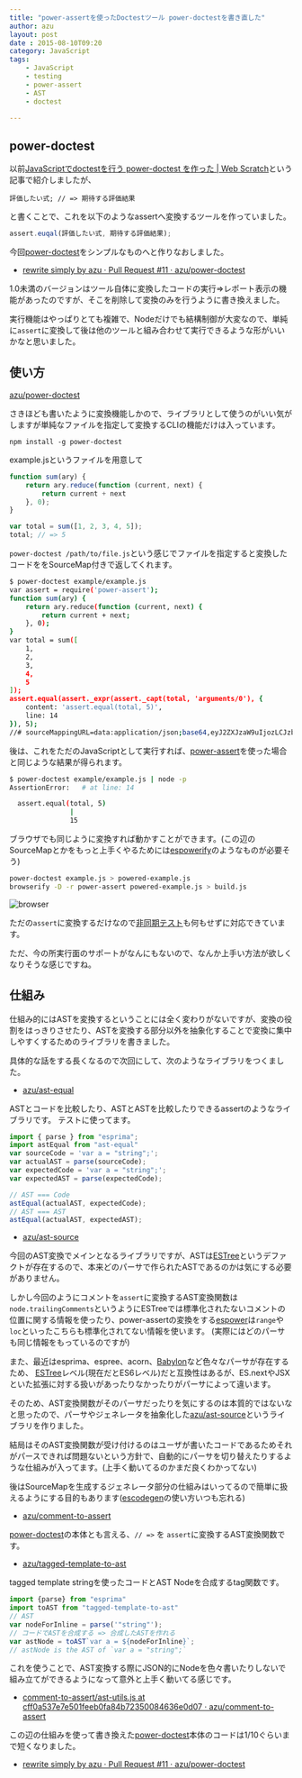 ```yaml
---
title: "power-assertを使ったDoctestツール power-doctestを書き直した"
author: azu
layout: post
date : 2015-08-10T09:20
category: JavaScript
tags:
    - JavaScript
    - testing
    - power-assert
    - AST
    - doctest

---
```


## power-doctest

以前[JavaScriptでdoctestを行う power-doctest を作った | Web Scratch](http://efcl.info/2013/1201/res3494/ "JavaScriptでdoctestを行う power-doctest を作った | Web Scratch")という記事で紹介しましたが、

    評価したい式; // => 期待する評価結果
    
と書くことで、これを以下のようなassertへ変換するツールを作っていました。

```js	
assert.euqal(評価したい式, 期待する評価結果);
```

今回[power-doctest](https://github.com/azu/power-doctest "power-doctest")をシンプルなものへと作りなおしました。

- [rewrite simply by azu · Pull Request #11 · azu/power-doctest](https://github.com/azu/power-doctest/pull/11 "rewrite simply by azu · Pull Request #11 · azu/power-doctest")

1.0未満のバージョンはツール自体に変換したコードの実行=>レポート表示の機能があったのですが、そこを削除して変換のみを行うように書き換えました。

実行機能はやっぱりとても複雑で、Nodeだけでも結構制御が大変なので、単純に`assert`に変換して後は他のツールと組み合わせて実行できるような形がいいかなと思いました。

## 使い方

[azu/power-doctest](https://github.com/azu/power-doctest "azu/power-doctest")

さきほども書いたように変換機能しかので、ライブラリとして使うのがいい気がしますが単純なファイルを指定して変換するCLIの機能だけは入っています。

	npm install -g power-doctest

example.jsというファイルを用意して

```js
function sum(ary) {
    return ary.reduce(function (current, next) {
        return current + next
    }, 0);
}

var total = sum([1, 2, 3, 4, 5]);
total; // => 5
```

`power-doctest /path/to/file.js`という感じでファイルを指定すると変換したコードををSourceMap付きで返してくれます。

```sh
$ power-doctest example/example.js
var assert = require('power-assert');
function sum(ary) {
    return ary.reduce(function (current, next) {
        return current + next;
    }, 0);
}
var total = sum([
    1,
    2,
    3,
    4,
    5
]);
assert.equal(assert._expr(assert._capt(total, 'arguments/0'), {
    content: 'assert.equal(total, 5)',
    line: 14
}), 5);
//# sourceMappingURL=data:application/json;base64,eyJ2ZXJzaW9uIjozLCJzb3VyY2VzIjpbXSwibmFtZXMiOltdLCJtYXBwaW5ncyI6IiIsInNvdXJjZXNDb250ZW50IjpbXX0
```

後は、これをただのJavaScriptとして実行すれば、[power-assert](https://github.com/power-assert-js/power-assert "power-assert")を使った場合と同じような結果が得られます。

```sh
$ power-doctest example/example.js | node -p
AssertionError:   # at line: 14

  assert.equal(total, 5)
               |
               15
```

ブラウザでも同じように変換すれば動かすことができます。(この辺のSourceMapとかをもっと上手くやるためには[espowerify](https://github.com/power-assert-js/espowerify "espowerify")のようなものが必要そう)

```sh
power-doctest example.js > powered-example.js
browserify -D -r power-assert powered-example.js > build.js
```

![browser](https://monosnap.com/file/LxGCmcgfnwekZ6UXJqbEuV24NNYGes.png)

ただの`assert`に変換するだけなので[非同期テスト](http://efcl.info/2014/0322/res3743/ "power-doctestが非同期テストに対応しました | Web Scratch")も何もせずに対応できています。

ただ、今の所実行面のサポートがなんにもないので、なんか上手い方法が欲しくなりそうな感じですね。

## 仕組み

仕組み的にはASTを変換するということには全く変わりがないですが、変換の役割をはっきりさせたり、ASTを変換する部分以外を抽象化することで変換に集中しやすくするためのライブラリを書きました。

具体的な話をする長くなるので次回にして、次のようなライブラリをつくました。

- [azu/ast-equal](https://github.com/azu/ast-equal)

ASTとコードを比較したり、ASTとASTを比較したりできるassertのようなライブラリです。
テストに使ってます。

```js
import { parse } from "esprima";
import astEqual from "ast-equal"
var sourceCode = 'var a = "string";';
var actualAST = parse(sourceCode);
var expectedCode = 'var a = "string";';
var expectedAST = parse(expectedCode);

// AST === Code
astEqual(actualAST, expectedCode);
// AST === AST
astEqual(actualAST, expectedAST);
```

- [azu/ast-source](https://github.com/azu/ast-source)

今回のAST変換でメインとなるライブラリですが、ASTは[ESTree](https://github.com/estree/estree "ESTree")というデファクトが存在するので、本来どのパーサで作られたASTであるのかは気にする必要がありません。

しかし今回のようにコメントを`assert`に変換するAST変換関数は`node.trailingComments`というようにESTreeでは標準化されたないコメントの位置に関する情報を使ったり、power-assertの変換をする[espower](https://github.com/power-assert-js/espower "espower")は`range`や`loc`といったこちらも標準化されてない情報を使います。
(実際にはどのパーサも同じ情報をもっているのですが)

また、最近はesprima、espree、acorn、[Babylon](https://github.com/babel/babel/tree/master/packages/babylon "Babylon")など色々なパーサが存在するため、
[ESTree](https://github.com/estree/estree "ESTree")レベル(現在だとES6レベル)だと互換性はあるが、ES.nextやJSXといた拡張に対する扱いがあったりなかったりがパーサによって違います。

そのため、AST変換関数がそのパーサだったりを気にするのは本質的ではないなと思ったので、パーサやジェネレータを抽象化した[azu/ast-source](https://github.com/azu/ast-source)というライブラリを作りました。

結局はそのAST変換関数が受け付けるのはユーザが書いたコードであるためそれがパースできれば問題ないという方針で、自動的にパーサを切り替えたりするような仕組みが入ってます。(上手く動いてるのかまだ良くわかってない)

後はSourceMapを生成するジェネレータ部分の仕組みはいってるので簡単に扱えるようにする目的もあります([escodegen](https://github.com/estools/escodegen "escodegen")の使い方いつも忘れる)

- [azu/comment-to-assert](https://github.com/azu/comment-to-assert)

[power-doctest](https://github.com/azu/power-doctest "power-doctest")の本体とも言える、`// =>` を `assert`に変換するAST変換関数です。

- [azu/tagged-template-to-ast](https://github.com/azu/tagged-template-to-ast)

tagged template stringを使ったコードとAST Nodeを合成するtag関数です。

```js
import {parse} from "esprima"
import toAST from "tagged-template-to-ast"
// AST
var nodeForInline = parse('"string"');
// コードでASTを合成する => 合成したASTを作れる
var astNode = toAST`var a = ${nodeForInline}`;
// astNode is the AST of `var a = "string";`
```

これを使うことで、AST変換する際にJSON的にNodeを色々書いたりしないで組み立てができるようになって意外と上手く動いてる感じです。

- [comment-to-assert/ast-utils.js at cff0a537e7e501feeb0fa84b72350084636e0d07 · azu/comment-to-assert](https://github.com/azu/comment-to-assert/blob/cff0a537e7e501feeb0fa84b72350084636e0d07/src/ast-utils.js#L24-L36 "comment-to-assert/ast-utils.js at cff0a537e7e501feeb0fa84b72350084636e0d07 · azu/comment-to-assert")

この辺の仕組みを使って書き換えた[power-doctest](https://github.com/azu/power-doctest "power-doctest")本体のコードは1/10ぐらいまで短くなりました。

- [rewrite simply by azu · Pull Request #11 · azu/power-doctest](https://github.com/azu/power-doctest/pull/11 "rewrite simply by azu · Pull Request #11 · azu/power-doctest")
